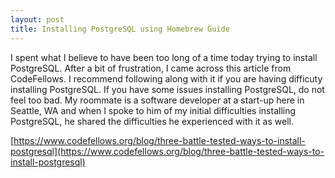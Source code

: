 ```yaml
---
layout: post
title: Installing PostgreSQL using Homebrew Guide
---
```


I spent what I believe to have been too long of a time today trying to install PostgreSQL. After a bit of frustration, 
I came across this article from CodeFellows. I recommend following along with it if you are having difficuty installing
PostgreSQL. If you have some issues installing PostgreSQL, do not feel too bad. My roommate is a software developer at a start-up here in Seattle, WA and when I spoke to him of my initial difficulties installing PostgreSQL, he shared the difficulties he experienced with it as well. 

[https://www.codefellows.org/blog/three-battle-tested-ways-to-install-postgresql](https://www.codefellows.org/blog/three-battle-tested-ways-to-install-postgresql)
